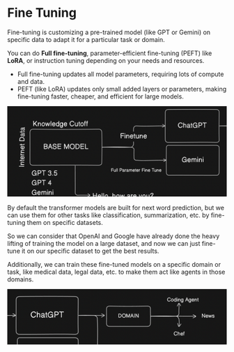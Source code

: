 # Fine Tuning

Fine-tuning is customizing a pre-trained model (like GPT or Gemini) on specific data to adapt it for a particular task or domain.

You can do **Full fine-tuning**, parameter-efficient fine-tuning (PEFT) like **LoRA**, or instruction tuning depending on your needs and resources.

- Full fine-tuning updates all model parameters, requiring lots of compute and data.
- PEFT (like LoRA) updates only small added layers or parameters, making fine-tuning faster, cheaper, and efficient for large models.

![Diagram of Fine-tuning](./images/01-diagram.png)

By default the transformer models are built for next word prediction, but we can use them for other tasks like classification, summarization, etc. by fine-tuning them on specific datasets.

So we can consider that OpenAI and Google have already done the heavy lifting of training the model on a large dataset, and now we can just fine-tune it on our specific dataset to get the best results.

Additionally, we can train these fine-tuned models on a specific domain or task, like medical data, legal data, etc. to make them act like agents in those domains.

![Diagram of Domain Specific Training](./images/02-diagram.png)
